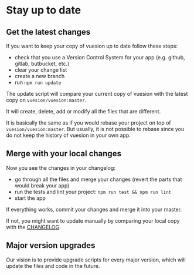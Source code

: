 # Stay up to date

## Get the latest changes

If you want to keep your copy of vuesion up to date follow these steps:

- check that you use a Version Control System for your app (e.g. github, gitlab, butbucket, etc.)
- clear your change list
- create a new branch
- run `npm run update`

The update script will compare your current copy of vuesion with the latest copy on `vuesion/vuesion:master`.

It will create, delete, add or modify all the files that are different.

It is basically the same as if you would rebase your project on top of `vuesion/vuesion:master`.
But usually, it is not possible to rebase since you do not keep the history of vuesion in your own app.

## Merge with your local changes

Now you see the changes in your changelog:

- go through all the files and merge your changes (revert the parts that would break your app)
- run the tests and lint your project: `npm run test && npm run lint`
- start the app

If everything works, commit your changes and merge it into your master.

If not, you might want to update manually by comparing your local copy with the [CHANGELOG](https://github.com/vuesion/vuesion/blob/master/CHANGELOG.md).

## Major version upgrades

Our vision is to provide upgrade scripts for every major version, which will update the files and code in the future.
